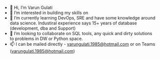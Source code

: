 - 👋 Hi, I’m Varun Gulati
- 👀 I’m interested in building my skills on
- 🌱 I’m currently learning DevOps, SRE and have some knowledge around data science. Industiral experience says 15+ years of database (development, dba and Support) 
- 💞️ I’m looking to collaborate on SQL tools, any quick and dirty solutions to problems in DW or Python space. 
- 📫 I can be mailed directly - varungulati.1985@hotmail.com or on Teams (varungulati.1985@hotmail.com)
